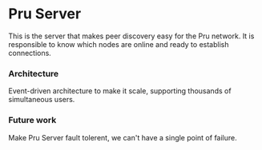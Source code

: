 # Pru Server
This is the server that makes peer discovery easy for the Pru network.
It is responsible to know which nodes are online and ready to establish
connections.


### Architecture
Event-driven architecture to make it scale, supporting thousands of simultaneous users.

### Future work

Make Pru Server fault tolerent, we can't have a single point of failure.
